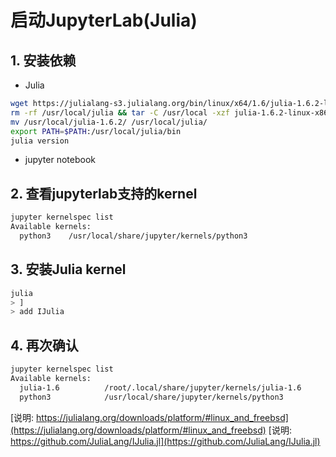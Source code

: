 # 启动JupyterLab(Julia)

## 1. 安装依赖
- Julia

```bash
wget https://julialang-s3.julialang.org/bin/linux/x64/1.6/julia-1.6.2-linux-x86_64.tar.gz
rm -rf /usr/local/julia && tar -C /usr/local -xzf julia-1.6.2-linux-x86_64.tar.gz
mv /usr/local/julia-1.6.2/ /usr/local/julia/
export PATH=$PATH:/usr/local/julia/bin
julia version
```

- jupyter notebook
  
## 2. 查看jupyterlab支持的kernel
```bash
jupyter kernelspec list
Available kernels:
  python3    /usr/local/share/jupyter/kernels/python3
```

## 3. 安装Julia kernel

```bash
julia
> ]
> add IJulia
```

## 4. 再次确认
```bash
jupyter kernelspec list
Available kernels:
  julia-1.6          /root/.local/share/jupyter/kernels/julia-1.6
  python3            /usr/local/share/jupyter/kernels/python3
```

[说明: https://julialang.org/downloads/platform/#linux_and_freebsd](https://julialang.org/downloads/platform/#linux_and_freebsd)
[说明: https://github.com/JuliaLang/IJulia.jl](https://github.com/JuliaLang/IJulia.jl)

